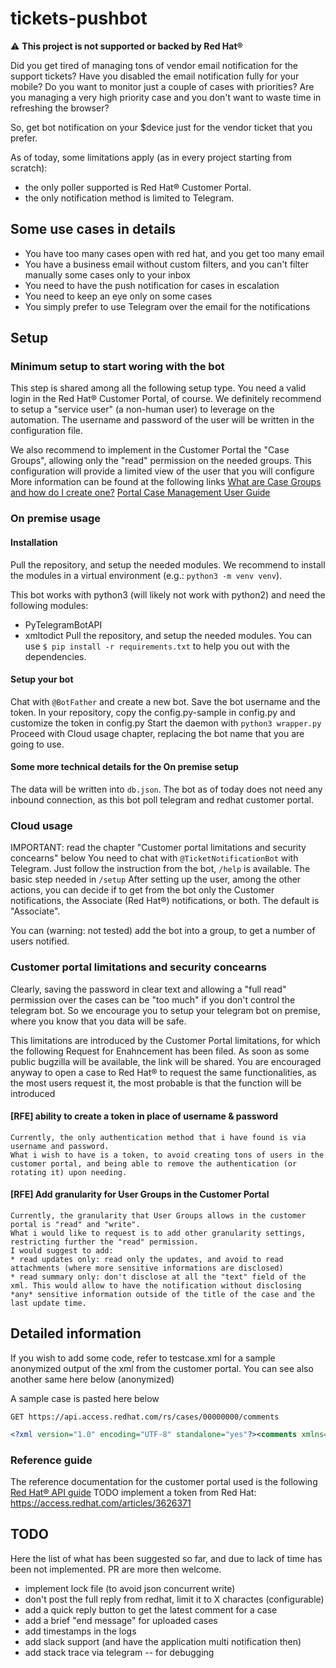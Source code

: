 # tickets-pushbot
:warning: **This project is not supported or backed by Red Hat&reg;**

Did you get tired of managing tons of vendor email notification for the support tickets?
Have you disabled the email notification fully for your mobile?
Do you want to monitor just a couple of cases with priorities?
Are you managing a very high priority case and you don't want to waste time in refreshing the browser?

So, get bot notification on your $device just for the vendor ticket that you prefer.

As of today, some limitations apply (as in every project starting from scratch):
- the only poller supported is Red Hat&reg; Customer Portal.
- the only notification method is limited to Telegram.


## Some use cases in details
- You have too many cases open with red hat, and you get too many email
- You have a business email without custom filters, and you can't filter manually some cases only to your inbox
- You need to have the push notification for cases in escalation
- You need to keep an eye only on some cases
- You simply prefer to use Telegram over the email for the notifications


## Setup
### Minimum setup to start woring with the bot
This step is shared among all the following setup type.
You need a valid login in the Red Hat&reg; Customer Portal, of course.
We definitely recommend to setup a "service user" (a non-human user) to leverage on the automation.
The username and password of the user will be written in the configuration file.

We also recommend to implement in the Customer Portal the "Case Groups", allowing only the "read" permission on the needed groups.
This configuration will provide a limited view of the user that you will configure
More information can be found at the following links
[What are Case Groups and how do I create one?](https://access.redhat.com/solutions/777833)
[Portal Case Management User Guide](https://access.redhat.com/articles/2390851)


### On premise usage
#### Installation
Pull the repository, and setup the needed modules. 
We recommend to install the modules in a virtual environment (e.g.: `python3 -m venv venv`).

This bot works with python3 (will likely not work with python2) and need the following modules:
- PyTelegramBotAPI
- xmltodict
Pull the repository, and setup the needed modules.
You can use `$ pip install -r requirements.txt` to help you out with the dependencies.

#### Setup your bot
Chat with `@BotFather` and create a new bot. Save the bot username and the token.
In your repository, copy the config.py-sample in config.py and customize the token in config.py
Start the daemon with `python3 wrapper.py`
Proceed with Cloud usage chapter, replacing the bot name that you are going to use.

#### Some more technical details for the On premise setup
The data will be written into `db.json`.
The bot as of today does not need any inbound connection, as this bot poll telegram and redhat customer portal.


### Cloud usage
IMPORTANT: read the chapter "Customer portal limitations and security concearns" below
You need to chat with `@TicketNotificationBot` with Telegram.
Just follow the instruction from the bot, `/help` is available.
The basic step needed in `/setup`
After setting up the user, among the other actions, you can decide if to get from the bot only the Customer notifications, the Associate (Red Hat&reg;) notifications, or both. The default is "Associate".

You can (warning: not tested) add the bot into a group, to get a number of users notified.

### Customer portal limitations and security concearns
Clearly, saving the password in clear text and allowing a "full read" permission over the cases can be "too much" if you don't control the telegram bot.
So we encourage you to setup your telegram bot on premise, where you know that you data will be safe.

This limitations are introduced by the Customer Portal limitations, for which the following Request for Enahncement has been filed.
As soon as some public bugzilla will be available, the link will be shared.
You are encouraged anyway to open a case to Red Hat&reg; to request the same functionalities, as the most users request it, the most probable is that the function will be introduced

#### [RFE] ability to create a token in place of username & password
```
Currently, the only authentication method that i have found is via username and password.
What i wish to have is a token, to avoid creating tons of users in the customer portal, and being able to remove the authentication (or rotating it) upon needing.
```

#### [RFE] Add granularity for User Groups in the Customer Portal
```
Currently, the granularity that User Groups allows in the customer portal is "read" and "write".
What i would like to request is to add other granularity settings, restricting further the "read" permission.
I would suggest to add:
* read updates only: read only the updates, and avoid to read attachments (where more sensitive informations are disclosed)
* read summary only: don't disclose at all the "text" field of the xml. This would allow to have the notification without disclosing *any* sensitive information outside of the title of the case and the last update time.
```



## Detailed information
If you wish to add some code, refer to testcase.xml for a sample anonymized output of the xml from the customer portal.
You can see also another same here below (anonymized)

A sample case is pasted here below
```
GET https://api.access.redhat.com/rs/cases/00000000/comments
```
```xml
<?xml version="1.0" encoding="UTF-8" standalone="yes"?><comments xmlns="http://www.redhat.com/gss/strata"><comment caseNumber="00000000" id="a00000000000000000"><createdBy>CustomerSurname, CustomerName</createdBy><createdDate>2020-09-22T17:07:10Z</createdDate><lastModifiedBy>CustomerSurname, CustomerName</lastModifiedBy><lastModifiedDate>2020-09-22T17:07:09Z</lastModifiedDate><text>Hi Milan,[...]</text><draft>false</draft><publishedDate>2020-09-22T17:07:09Z</publishedDate><createdByType>Customer</createdByType>
```

### Reference guide
The reference documentation for the customer portal used is the following
[Red Hat&reg; API guide](https://access.redhat.com/documentation/en-us/red_hat_customer_portal/1/html/customer_portal_integration_guide/index)
TODO implement a token from Red Hat: https://access.redhat.com/articles/3626371


## TODO
Here the list of what has been suggested so far, and due to lack of time has been not implemented.
PR are more then welcome.
* implement lock file (to avoid json concurrent write)
* don't post the full reply from redhat, limit it to X charactes (configurable)
* add a quick reply button to get the latest comment for a case
* add a brief "end message" for uploaded cases
* add timestamps in the logs
* add slack support (and have the application multi notification then)
* add stack trace via telegram -- for debugging

